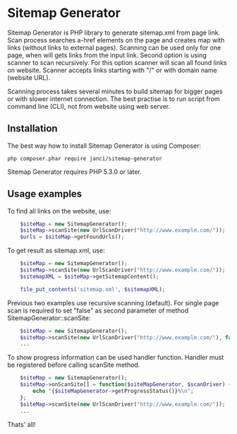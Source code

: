Sitemap Generator
===========================================================

Sitemap Generator is PHP library to generate sitemap.xml from page link. Scan process searches a-href
 elements on the page and creates map with links (without links to external pages). Scanning can be used only for one page, when will
 gets links from the input link. Second  option is using scanner to scan recursively. For this option scanner will
 scan all found links on website. Scanner accepts links starting with "/" or with domain name (website URL).

Scanning process takes several minutes to build sitemap for bigger pages or with slower internet connection. The best practise is to run
script from command line (CLI), not from website using web server.


Installation
------------

The best way how to install Sitemap Generator is using Composer:

```
php composer.phar require janci/sitemap-generator
```

Sitemap Generator requires PHP 5.3.0 or later.


Usage examples
-----------------

To find all links on the website, use:

```php
    $siteMap = new SitemapGenerator();
    $siteMap->scanSite(new UrlScanDriver("http://www.example.com/"));
    $urls = $siteMap->getFoundUrls();
```

To get result as sitemap.xml, use:

```php
    $siteMap = new SitemapGenerator();
    $siteMap->scanSite(new UrlScanDriver("http://www.example.com/"));
    $sitemapXML = $siteMap->getSitemapContent();

    file_put_contents('sitemap.xml', $sitemapXML);
```

Previous two examples use recursive scanning (default). For single page scan is required to set "false" as second
parameter of method SitemapGenerator::scanSite:


```php
    $siteMap = new SitemapGenerator();
    $siteMap->scanSite(new UrlScanDriver("http://www.example.com/"), false);
    ...
```

To show progress information can be used handler function. Handler must be registered before calling scanSite method.

```php
    $siteMap = new SitemapGenerator();
    $siteMap->onScanSite[] = function($siteMapGenerator, $scanDriver) {
        echo "{$siteMapGenerator->getProgressStatus()}%\n";
    };
    $siteMap->scanSite(new UrlScanDriver("http://www.example.com/"));
    ...
```

Thats' all!